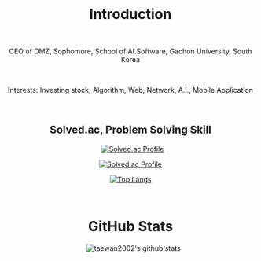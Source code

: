 <div align=center>
  <h1>Introduction</h1>
  <p>CEO of DMZ, Sophomore, School of AI.Software, Gachon University, South Korea</p>
  <p>Interests: Investing stock, Algorithm, Web, Network, A.I., Mobile Application</p>


  <h2>Solved.ac, Problem Solving Skill</h2>
  [![Solved.ac Profile](http://mazassumnida.wtf/api/mini/generate_badge?boj=taewan2002)](https://solved.ac/taewan2002)
  
  [![Solved.ac
Profile](http://mazassumnida.wtf/api/v2/generate_badge?boj=taewan2002)](https://solved.ac/taewan2002)

  [![Top Langs](https://github-readme-stats.vercel.app/api/top-langs/?username=taewan2002&layout=compact)](https://github.com/taewan2002/github-readme-stats)

  <h1>GitHub Stats</h1> 
  
  ![taewan2002's github stats](https://github-readme-stats.vercel.app/api?username=taewan2002&show_icons=true)

</div>
